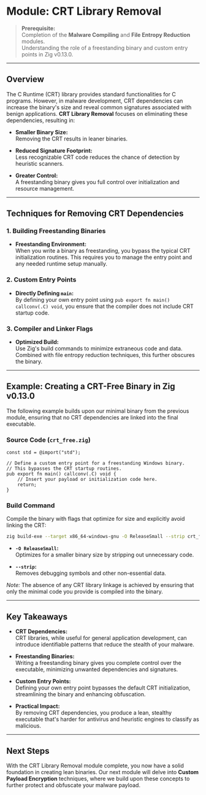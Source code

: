 # Module: CRT Library Removal

> **Prerequisite:**  
> Completion of the **Malware Compiling** and **File Entropy Reduction** modules.  
> Understanding the role of a freestanding binary and custom entry points in Zig v0.13.0.

---

## Overview

The C Runtime (CRT) library provides standard functionalities for C programs. However, in malware development, CRT dependencies can increase the binary's size and reveal common signatures associated with benign applications. **CRT Library Removal** focuses on eliminating these dependencies, resulting in:

- **Smaller Binary Size:**  
  Removing the CRT results in leaner binaries.

- **Reduced Signature Footprint:**  
  Less recognizable CRT code reduces the chance of detection by heuristic scanners.

- **Greater Control:**  
  A freestanding binary gives you full control over initialization and resource management.

---

## Techniques for Removing CRT Dependencies

### 1. Building Freestanding Binaries

- **Freestanding Environment:**  
  When you write a binary as freestanding, you bypass the typical CRT initialization routines. This requires you to manage the entry point and any needed runtime setup manually.

### 2. Custom Entry Points

- **Directly Defining `main`:**  
  By defining your own entry point using `pub export fn main() callconv(.C) void`, you ensure that the compiler does not include CRT startup code.

### 3. Compiler and Linker Flags

- **Optimized Build:**  
  Use Zig's build commands to minimize extraneous code and data. Combined with file entropy reduction techniques, this further obscures the binary.

---

## Example: Creating a CRT-Free Binary in Zig v0.13.0

The following example builds upon our minimal binary from the previous module, ensuring that no CRT dependencies are linked into the final executable.

### Source Code (`crt_free.zig`)

```zig
const std = @import("std");

// Define a custom entry point for a freestanding Windows binary.
// This bypasses the CRT startup routines.
pub export fn main() callconv(.C) void {
    // Insert your payload or initialization code here.
    return;
}
```

### Build Command

Compile the binary with flags that optimize for size and explicitly avoid linking the CRT:

```bash
zig build-exe --target x86_64-windows-gnu -O ReleaseSmall --strip crt_free.zig
```

- **`-O ReleaseSmall`:**  
  Optimizes for a smaller binary size by stripping out unnecessary code.

- **`--strip`:**  
  Removes debugging symbols and other non-essential data.

*Note:* The absence of any CRT library linkage is achieved by ensuring that only the minimal code you provide is compiled into the binary.

---

## Key Takeaways

- **CRT Dependencies:**  
  CRT libraries, while useful for general application development, can introduce identifiable patterns that reduce the stealth of your malware.

- **Freestanding Binaries:**  
  Writing a freestanding binary gives you complete control over the executable, minimizing unwanted dependencies and signatures.

- **Custom Entry Points:**  
  Defining your own entry point bypasses the default CRT initialization, streamlining the binary and enhancing obfuscation.

- **Practical Impact:**  
  By removing CRT dependencies, you produce a lean, stealthy executable that's harder for antivirus and heuristic engines to classify as malicious.

---

## Next Steps

With the CRT Library Removal module complete, you now have a solid foundation in creating lean binaries. Our next module will delve into **Custom Payload Encryption** techniques, where we build upon these concepts to further protect and obfuscate your malware payload.

